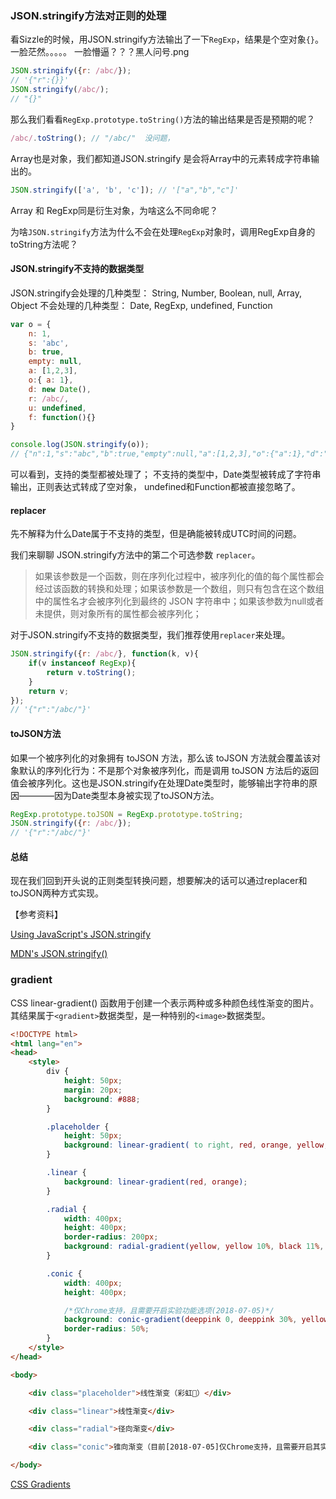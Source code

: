 ### JSON.stringify方法对正则的处理
看Sizzle的时候，用JSON.stringify方法输出了一下`RegExp`，结果是个空对象`{}`。一脸茫然。。。。。 一脸懵逼？？？黑人问号.png

``` javascript
JSON.stringify({r: /abc/});
// '{"r":{}}'
JSON.stringify(/abc/);
// "{}"
```

那么我们看看`RegExp.prototype.toString()`方法的输出结果是否是预期的呢？

``` javascript
/abc/.toString(); // "/abc/"  没问题，
```

Array也是对象，我们都知道JSON.stringify 是会将Array中的元素转成字符串输出的。

``` javascript
JSON.stringify(['a', 'b', 'c']); // '["a","b","c"]'
```

Array 和 RegExp同是衍生对象，为啥这么不同命呢？

为啥`JSON.stringify`方法为什么不会在处理`RegExp`对象时，调用RegExp自身的toString方法呢？


#### JSON.stringify不支持的数据类型

JSON.stringify会处理的几种类型： String, Number, Boolean, null, Array, Object
不会处理的几种类型： Date, RegExp, undefined, Function

``` javascript
var o = {
    n: 1,
    s: 'abc',
    b: true,
    empty: null,
    a: [1,2,3],
    o:{ a: 1},
    d: new Date(),
    r: /abc/,
    u: undefined,
    f: function(){}
}

console.log(JSON.stringify(o));
// {"n":1,"s":"abc","b":true,"empty":null,"a":[1,2,3],"o":{"a":1},"d":"2018-07-05T02:49:37.194Z","r":{}}
```
可以看到，支持的类型都被处理了； 不支持的类型中，Date类型被转成了字符串输出，正则表达式转成了空对象， undefined和Function都被直接忽略了。

#### replacer

先不解释为什么Date属于不支持的类型，但是确能被转成UTC时间的问题。

我们来聊聊 JSON.stringify方法中的第二个可选参数 `replacer`。

> 如果该参数是一个函数，则在序列化过程中，被序列化的值的每个属性都会经过该函数的转换和处理；如果该参数是一个数组，则只有包含在这个数组中的属性名才会被序列化到最终的 JSON 字符串中；如果该参数为null或者未提供，则对象所有的属性都会被序列化；

对于JSON.stringify不支持的数据类型，我们推荐使用`replacer`来处理。

``` javascript
JSON.stringify({r: /abc/}, function(k, v){
    if(v instanceof RegExp){
        return v.toString();
    }
    return v;
});
// '{"r":"/abc/"}'
```

#### toJSON方法
如果一个被序列化的对象拥有 toJSON 方法，那么该 toJSON 方法就会覆盖该对象默认的序列化行为：不是那个对象被序列化，而是调用 toJSON 方法后的返回值会被序列化。这也是JSON.stringify在处理Date类型时，能够输出字符串的原因————因为Date类型本身被实现了toJSON方法。

``` javascript
RegExp.prototype.toJSON = RegExp.prototype.toString;
JSON.stringify({r: /abc/});
// '{"r":"/abc/"}'
```


#### 总结
现在我们回到开头说的正则类型转换问题，想要解决的话可以通过replacer和toJSON两种方式实现。


【参考资料】

[Using JavaScript's JSON.stringify](https://www.dyn-web.com/tutorials/php-js/json/stringify.php)

[MDN's JSON.stringify()](https://developer.mozilla.org/zh-CN/docs/Web/JavaScript/Reference/Global_Objects/JSON/stringify)


### gradient
CSS linear-gradient() 函数用于创建一个表示两种或多种颜色线性渐变的图片。其结果属于`<gradient>`数据类型，是一种特别的`<image>`数据类型。

``` html
<!DOCTYPE html>
<html lang="en">
<head>
    <style>
        div {
            height: 50px;
            margin: 20px;
            background: #888;
        }

        .placeholder { 
            height: 50px;
            background: linear-gradient( to right, red, orange, yellow, green, blue, indigo, violet);
        }

        .linear {
            background: linear-gradient(red, orange);
        }

        .radial {
            width: 400px;
            height: 400px;
            border-radius: 200px;
            background: radial-gradient(yellow, yellow 10%, black 11%, yellow 11%, yellow 22%, black 23%, red 23%, red 33%, black 34%, red 34%, red 45%, black 46%, blue 46%, blue 57%, black 58%, blue 58%, blue)
        }

        .conic {
            width: 400px;
            height: 400px;

            /*仅Chrome支持，且需要开启实验功能选项(2018-07-05)*/
            background: conic-gradient(deeppink 0, deeppink 30%, yellowgreen 30%, yellowgreen 70%, teal 70%, teal 100%);
            border-radius: 50%;
        }
    </style>
</head>

<body>

    <div class="placeholder">线性渐变（彩虹🌈）</div>

    <div class="linear">线性渐变</div>

    <div class="radial">径向渐变</div>

    <div class="conic">锥向渐变（目前[2018-07-05]仅Chrome支持，且需要开启其实验功能选项）</div>

</body>
```

[CSS Gradients](https://css-tricks.com/css3-gradients/)